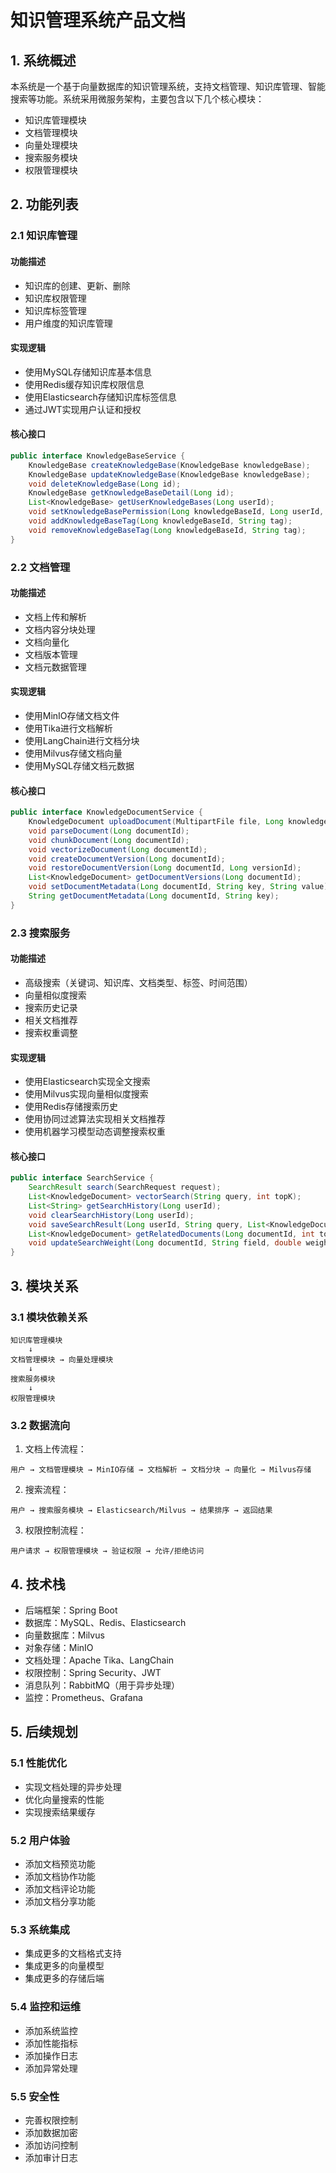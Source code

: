 # 知识管理系统产品文档

## 1. 系统概述

本系统是一个基于向量数据库的知识管理系统，支持文档管理、知识库管理、智能搜索等功能。系统采用微服务架构，主要包含以下几个核心模块：

- 知识库管理模块
- 文档管理模块
- 向量处理模块
- 搜索服务模块
- 权限管理模块

## 2. 功能列表

### 2.1 知识库管理

#### 功能描述
- 知识库的创建、更新、删除
- 知识库权限管理
- 知识库标签管理
- 用户维度的知识库管理

#### 实现逻辑
- 使用MySQL存储知识库基本信息
- 使用Redis缓存知识库权限信息
- 使用Elasticsearch存储知识库标签信息
- 通过JWT实现用户认证和授权

#### 核心接口
```java
public interface KnowledgeBaseService {
    KnowledgeBase createKnowledgeBase(KnowledgeBase knowledgeBase);
    KnowledgeBase updateKnowledgeBase(KnowledgeBase knowledgeBase);
    void deleteKnowledgeBase(Long id);
    KnowledgeBase getKnowledgeBaseDetail(Long id);
    List<KnowledgeBase> getUserKnowledgeBases(Long userId);
    void setKnowledgeBasePermission(Long knowledgeBaseId, Long userId, String permission);
    void addKnowledgeBaseTag(Long knowledgeBaseId, String tag);
    void removeKnowledgeBaseTag(Long knowledgeBaseId, String tag);
}
```

### 2.2 文档管理

#### 功能描述
- 文档上传和解析
- 文档内容分块处理
- 文档向量化
- 文档版本管理
- 文档元数据管理

#### 实现逻辑
- 使用MinIO存储文档文件
- 使用Tika进行文档解析
- 使用LangChain进行文档分块
- 使用Milvus存储文档向量
- 使用MySQL存储文档元数据

#### 核心接口
```java
public interface KnowledgeDocumentService {
    KnowledgeDocument uploadDocument(MultipartFile file, Long knowledgeBaseId);
    void parseDocument(Long documentId);
    void chunkDocument(Long documentId);
    void vectorizeDocument(Long documentId);
    void createDocumentVersion(Long documentId);
    void restoreDocumentVersion(Long documentId, Long versionId);
    List<KnowledgeDocument> getDocumentVersions(Long documentId);
    void setDocumentMetadata(Long documentId, String key, String value);
    String getDocumentMetadata(Long documentId, String key);
}
```

### 2.3 搜索服务

#### 功能描述
- 高级搜索（关键词、知识库、文档类型、标签、时间范围）
- 向量相似度搜索
- 搜索历史记录
- 相关文档推荐
- 搜索权重调整

#### 实现逻辑
- 使用Elasticsearch实现全文搜索
- 使用Milvus实现向量相似度搜索
- 使用Redis存储搜索历史
- 使用协同过滤算法实现相关文档推荐
- 使用机器学习模型动态调整搜索权重

#### 核心接口
```java
public interface SearchService {
    SearchResult search(SearchRequest request);
    List<KnowledgeDocument> vectorSearch(String query, int topK);
    List<String> getSearchHistory(Long userId);
    void clearSearchHistory(Long userId);
    void saveSearchResult(Long userId, String query, List<KnowledgeDocument> results);
    List<KnowledgeDocument> getRelatedDocuments(Long documentId, int topK);
    void updateSearchWeight(Long documentId, String field, double weight);
}
```

## 3. 模块关系

### 3.1 模块依赖关系

```
知识库管理模块
    ↓
文档管理模块 → 向量处理模块
    ↓
搜索服务模块
    ↓
权限管理模块
```

### 3.2 数据流向

1. 文档上传流程：
```
用户 → 文档管理模块 → MinIO存储 → 文档解析 → 文档分块 → 向量化 → Milvus存储
```

2. 搜索流程：
```
用户 → 搜索服务模块 → Elasticsearch/Milvus → 结果排序 → 返回结果
```

3. 权限控制流程：
```
用户请求 → 权限管理模块 → 验证权限 → 允许/拒绝访问
```

## 4. 技术栈

- 后端框架：Spring Boot
- 数据库：MySQL、Redis、Elasticsearch
- 向量数据库：Milvus
- 对象存储：MinIO
- 文档处理：Apache Tika、LangChain
- 权限控制：Spring Security、JWT
- 消息队列：RabbitMQ（用于异步处理）
- 监控：Prometheus、Grafana

## 5. 后续规划

### 5.1 性能优化
- 实现文档处理的异步处理
- 优化向量搜索的性能
- 实现搜索结果缓存

### 5.2 用户体验
- 添加文档预览功能
- 添加文档协作功能
- 添加文档评论功能
- 添加文档分享功能

### 5.3 系统集成
- 集成更多的文档格式支持
- 集成更多的向量模型
- 集成更多的存储后端

### 5.4 监控和运维
- 添加系统监控
- 添加性能指标
- 添加操作日志
- 添加异常处理

### 5.5 安全性
- 完善权限控制
- 添加数据加密
- 添加访问控制
- 添加审计日志 